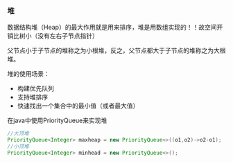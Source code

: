 ###  堆

数据结构堆（Heap）的最大作用就是用来排序，堆是用数组实现的！！故空间开销比树小（没有左右子节点指针）

父节点小于子节点的堆称之为小根堆，反之，父节点都大于子节点的堆称之为大根堆。

堆的使用场景：

- 构建优先队列
- 支持堆排序
- 快速找出一个集合中的最小值（或者最大值）



在java中使用PriorityQueue来实现堆

```java
//大顶堆
PriorityQueue<Integer> maxheap = new PriorityQueue<>((o1,o2)->o2-o1);
//小顶堆
PriorityQueue<Integer> minhead = new PriorityQueue<>();
```



